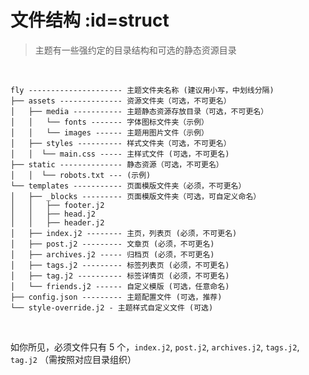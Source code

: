 
# 文件结构 :id=struct

> 主题有一些强约定的目录结构和可选的静态资源目录

<br/>

```
fly --------------------- 主题文件夹名称 (建议用小写，中划线分隔)
├── assets -------------- 资源文件夹（可选，不可更名）
│   ├── media ----------- 主题静态资源存放目录（可选，不可更名）
│   │   └── fonts ------- 字体图标文件夹（示例）
│   │   └── images ------ 主题用图片文件（示例）
│   ├── styles ---------- 样式文件夹（可选，不可更名）
│   │  └── main.css ----- 主样式文件 (可选，不可更名)
├── static -------------- 静态资源（可选，不可更名）
│   │  └── robots.txt --- (示例)
└── templates ----------- 页面模版文件夹（必须，不可更名）
│   ├── _blocks --------- 页面模版文件夹（可选，可自定义命名）
│   │   ├── footer.j2
│   │   ├── head.j2
│   │   ├── header.j2
│   ├── index.j2 -------- 主页，列表页 (必须，不可更名)
│   ├── post.j2 --------- 文章页 (必须，不可更名)
│   ├── archives.j2 ----- 归档页 (必须，不可更名)
│   ├── tags.j2 --------- 标签列表页 (必须，不可更名)
│   ├── tag.j2 ---------- 标签详情页 (必须，不可更名)
│   └── friends.j2 ------ 自定义模版 (可选，任意命名)
├── config.json --------- 主题配置文件 (可选，推荐)
└── style-override.j2 - 主题样式自定义文件 (可选)
```

<br/>

如你所见，必须文件只有 5 个，`index.j2`, `post.j2`, `archives.j2`, `tags.j2`, `tag.j2`
（需按照对应目录组织）
